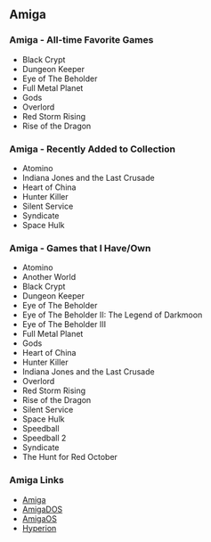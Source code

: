 ## Amiga

### Amiga - All-time Favorite Games

- Black Crypt
- Dungeon Keeper
- Eye of The Beholder
- Full Metal Planet
- Gods
- Overlord
- Red Storm Rising
- Rise of the Dragon

### Amiga - Recently Added to Collection

- Atomino
- Indiana Jones and the Last Crusade
- Heart of China
- Hunter Killer
- Silent Service
- Syndicate
- Space Hulk

### Amiga - Games that I Have/Own

- Atomino
- Another World
- Black Crypt
- Dungeon Keeper
- Eye of The Beholder
- Eye of The Beholder II: The Legend of Darkmoon
- Eye of The Beholder III
- Full Metal Planet
- Gods
- Heart of China
- Hunter Killer
- Indiana Jones and the Last Crusade
- Overlord
- Red Storm Rising
- Rise of the Dragon
- Silent Service
- Space Hulk
- Speedball
- Speedball 2
- Syndicate
- The Hunt for Red October

### Amiga Links

- [Amiga](https://en.wikipedia.org/wiki/Amiga)
- [AmigaDOS](https://en.wikipedia.org/wiki/AmigaDOS)
- [AmigaOS](https://en.wikipedia.org/wiki/AmigaOS)
- [Hyperion](https://en.wikipedia.org/wiki/Hyperion_Entertainment)

